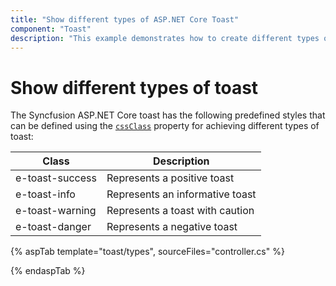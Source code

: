```yaml
---
title: "Show different types of ASP.NET Core Toast"
component: "Toast"
description: "This example demonstrates how to create different types of Syncfusion ASP.NET Core Toast control is displayed on a screen."
---
```


# Show different types of toast

The Syncfusion ASP.NET Core toast has the following predefined styles that can be defined using the [`cssClass`](https://help.syncfusion.com/cr/aspnetcore-js2/Syncfusion.EJ2.Notifications.Toast.html#Syncfusion_EJ2_Notifications_Toast_CssClass) property for achieving different types of toast:

| Class | Description |
| -------- | -------- |
| e-toast-success | Represents a positive toast |
| e-toast-info | Represents an informative toast |
| e-toast-warning | Represents a toast with caution |
| e-toast-danger | Represents a negative toast |

{% aspTab template="toast/types", sourceFiles="controller.cs" %}

{% endaspTab %}